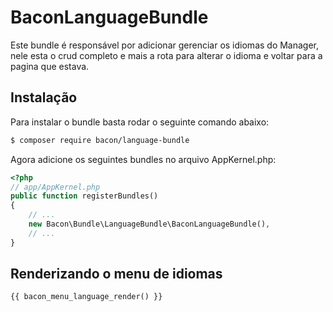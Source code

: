 BaconLanguageBundle
===============

Este bundle é responsável por adicionar gerenciar os idiomas do Manager, nele esta o crud completo e mais a rota para alterar o idioma e voltar para a pagina que estava.

## Instalação

Para instalar o bundle basta rodar o seguinte comando abaixo:

```bash
$ composer require bacon/language-bundle
```
Agora adicione os seguintes bundles no arquivo AppKernel.php:

```php
<?php
// app/AppKernel.php
public function registerBundles()
{
    // ...
    new Bacon\Bundle\LanguageBundle\BaconLanguageBundle(),
    // ...
}
```

## Renderizando o menu de idiomas

```html
{{ bacon_menu_language_render() }}
```